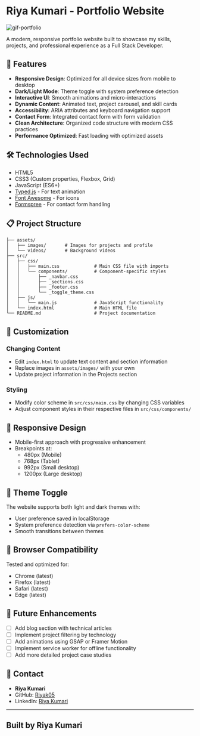 # Riya Kumari - Portfolio Website

![gif-portfolio](https://github.com/user-attachments/assets/bbc3f902-cd80-4fb1-88db-4f3c4b6e28e4)

A modern, responsive portfolio website built to showcase my skills, projects, and professional experience as a Full Stack Developer.

## 🌟 Features

- **Responsive Design**: Optimized for all device sizes from mobile to desktop
- **Dark/Light Mode**: Theme toggle with system preference detection
- **Interactive UI**: Smooth animations and micro-interactions
- **Dynamic Content**: Animated text, project carousel, and skill cards
- **Accessibility**: ARIA attributes and keyboard navigation support
- **Contact Form**: Integrated contact form with form validation
- **Clean Architecture**: Organized code structure with modern CSS practices
- **Performance Optimized**: Fast loading with optimized assets

## 🛠️ Technologies Used

- HTML5
- CSS3 (Custom properties, Flexbox, Grid)
- JavaScript (ES6+)
- [Typed.js](https://github.com/mattboldt/typed.js/) - For text animation
- [Font Awesome](https://fontawesome.com/) - For icons
- [Formspree](https://formspree.io/) - For contact form handling

## 📋 Project Structure

```
├── assets/
│   ├── images/       # Images for projects and profile
│   └── videos/       # Background videos
├── src/
│   ├── css/
│   │   ├── main.css             # Main CSS file with imports
│   │   └── components/          # Component-specific styles
│   │       ├── _navbar.css
│   │       ├── _sections.css
│   │       ├── _footer.css
│   │       └── _toggle_theme.css
│   ├── js/
│   │   └── main.js              # JavaScript functionality
│   └── index.html               # Main HTML file
└── README.md                    # Project documentation
```

## 🔧 Customization

### Changing Content

- Edit `index.html` to update text content and section information
- Replace images in `assets/images/` with your own
- Update project information in the Projects section

### Styling

- Modify color scheme in `src/css/main.css` by changing CSS variables
- Adjust component styles in their respective files in `src/css/components/`

## 📱 Responsive Design

- Mobile-first approach with progressive enhancement
- Breakpoints at:
  - 480px (Mobile)
  - 768px (Tablet)
  - 992px (Small desktop)
  - 1200px (Large desktop)

## 🌙 Theme Toggle

The website supports both light and dark themes with:

- User preference saved in localStorage
- System preference detection via `prefers-color-scheme`
- Smooth transitions between themes

## 🔄 Browser Compatibility

Tested and optimized for:

- Chrome (latest)
- Firefox (latest)
- Safari (latest)
- Edge (latest)

## 🎯 Future Enhancements

- [ ] Add blog section with technical articles
- [ ] Implement project filtering by technology
- [ ] Add animations using GSAP or Framer Motion
- [ ] Implement service worker for offline functionality
- [ ] Add more detailed project case studies

## 👤 Contact

- **Riya Kumari**
- GitHub: [Riyak05](https://github.com/Riyak05)
- LinkedIn: [Riya Kumari](https://www.linkedin.com/in/riya-kumari-2412a6288/)

---

## Built by Riya Kumari
